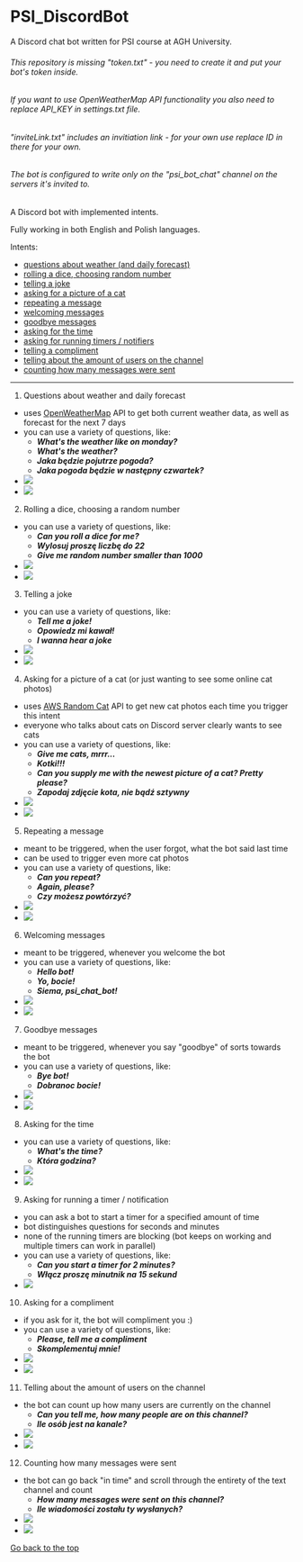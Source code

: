 
# PSI_DiscordBot
<div id="0"></div>

A Discord chat bot written for PSI course at AGH University.

###### This repository is missing "token.txt" - you need to create it and put your bot's token inside.
###### If you want to use OpenWeatherMap API functionality you also need to replace API_KEY in settings.txt file.
###### "inviteLink.txt" includes an invitiation link - for your own use replace ID in there for your own.
###### The bot is configured to write only on the "psi_bot_chat" channel on the servers it's invited to.


A Discord bot with implemented intents.

Fully working in both English and Polish languages.

Intents:
- <a href="#1">questions about weather (and daily forecast)</a>
- <a href="#2">rolling a dice, choosing random number</a>
- <a href="#3">telling a joke</a>
- <a href="#4">asking for a picture of a cat</a>
- <a href="#5">repeating a message</a>
- <a href="#6">welcoming messages</a>
- <a href="#7">goodbye messages</a>
- <a href="#8">asking for the time</a>
- <a href="#9">asking for running timers / notifiers</a>
- <a href="#10">telling a compliment</a>
- <a href="#11">telling about the amount of users on the channel</a>
- <a href="#12">counting how many messages were sent</a>

___

<div id="1"></div>

1. Questions about weather and daily forecast 
 - uses [OpenWeatherMap](https://openweathermap.org/) API to get both current weather data, as well as forecast for the next 7 days
 - you can use a variety of questions, like:
    - ***What's the weather like on monday?***
    - ***What's the weather?***
    - ***Jaka będzie pojutrze pogoda?***
    - ***Jaka pogoda będzie w następny czwartek?***
 - ![](https://github.com/GabenRulez/PSI_DiscordBot/blob/master/readMePictures/screenshot_1.png?raw=true)
 - ![](https://github.com/GabenRulez/PSI_DiscordBot/blob/master/readMePictures/screenshot_2.png?raw=true)
 
<div id="2"></div>
 
2. Rolling a dice, choosing a random number 
 - you can use a variety of questions, like:
    - ***Can you roll a dice for me?***
    - ***Wylosuj proszę liczbę do 22***
    - ***Give me random number smaller than 1000***
 - ![](https://github.com/GabenRulez/PSI_DiscordBot/blob/master/readMePictures/screenshot_3.png?raw=true)
 - ![](https://github.com/GabenRulez/PSI_DiscordBot/blob/master/readMePictures/screenshot_4.png?raw=true)
  
<div id="3"></div>
  
3. Telling a joke 
 - you can use a variety of questions, like:
    - ***Tell me a joke!***
    - ***Opowiedz mi kawał!***
    - ***I wanna hear a joke***
 - ![](https://github.com/GabenRulez/PSI_DiscordBot/blob/master/readMePictures/screenshot_5.png?raw=true)
 - ![](https://github.com/GabenRulez/PSI_DiscordBot/blob/master/readMePictures/screenshot_6.png?raw=true)
 
<div id="4"></div>
 
4. Asking for a picture of a cat (or just wanting to see some online cat photos) 
 - uses [AWS Random Cat](http://aws.random.cat/) API to get new cat photos each time you trigger this intent
 - everyone who talks about cats on Discord server clearly wants to see cats
 - you can use a variety of questions, like:
    - ***Give me cats, mrrr...***
    - ***Kotki!!!***
    - ***Can you supply me with the newest picture of a cat? Pretty please?***
    - ***Zapodaj zdjęcie kota, nie bądź sztywny***
 - ![](https://github.com/GabenRulez/PSI_DiscordBot/blob/master/readMePictures/screenshot_7.png?raw=true)
 - ![](https://github.com/GabenRulez/PSI_DiscordBot/blob/master/readMePictures/screenshot_8.png?raw=true)
 
<div id="5"></div>
 
5. Repeating a message 
 - meant to be triggered, when the user forgot, what the bot said last time
 - can be used to trigger even more cat photos
 - you can use a variety of questions, like:
    - ***Can you repeat?***
    - ***Again, please?***
    - ***Czy możesz powtórzyć?***
 - ![](https://github.com/GabenRulez/PSI_DiscordBot/blob/master/readMePictures/screenshot_9.png?raw=true)
 - ![](https://github.com/GabenRulez/PSI_DiscordBot/blob/master/readMePictures/screenshot_10.png?raw=true)
 
<div id="6"></div>
 
6. Welcoming messages 
 - meant to be triggered, whenever you welcome the bot
 - you can use a variety of questions, like:
   - ***Hello bot!***
   - ***Yo, bocie!***
   - ***Siema, psi_chat_bot!***
 - ![](https://github.com/GabenRulez/PSI_DiscordBot/blob/master/readMePictures/screenshot_11.png?raw=true)
 - ![](https://github.com/GabenRulez/PSI_DiscordBot/blob/master/readMePictures/screenshot_12.png?raw=true)
 
<div id="7"></div>
 
7. Goodbye messages 
 - meant to be triggered, whenever you say "goodbye" of sorts towards the bot
 - you can use a variety of questions, like:
   - ***Bye bot!***
   - ***Dobranoc bocie!***
 - ![](https://github.com/GabenRulez/PSI_DiscordBot/blob/master/readMePictures/screenshot_13.png?raw=true)
 - ![](https://github.com/GabenRulez/PSI_DiscordBot/blob/master/readMePictures/screenshot_14.png?raw=true)
 
<div id="8"></div>
 
8. Asking for the time 
 - you can use a variety of questions, like:
   - ***What's the time?***
   - ***Która godzina?***
 - ![](https://github.com/GabenRulez/PSI_DiscordBot/blob/master/readMePictures/screenshot_15.png?raw=true)
 - ![](https://github.com/GabenRulez/PSI_DiscordBot/blob/master/readMePictures/screenshot_16.png?raw=true)
 
<div id="9"></div>
 
9. Asking for running a timer / notification 
 - you can ask a bot to start a timer for a specified amount of time
 - bot distinguishes questions for seconds and minutes
 - none of the running timers are blocking (bot keeps on working and multiple timers can work in parallel)
 - you can use a variety of questions, like:
   - ***Can you start a timer for 2 minutes?***
   - ***Włącz proszę minutnik na 15 sekund***
 - ![](https://github.com/GabenRulez/PSI_DiscordBot/blob/master/readMePictures/screenshot_17.png?raw=true)

<div id="10"></div>

10. Asking for a compliment 
 - if you ask for it, the bot will compliment you :)
 - you can use a variety of questions, like:
   - ***Please, tell me a compliment***
   - ***Skomplementuj mnie!***
 - ![](https://github.com/GabenRulez/PSI_DiscordBot/blob/master/readMePictures/screenshot_18.png?raw=true)
 - ![](https://github.com/GabenRulez/PSI_DiscordBot/blob/master/readMePictures/screenshot_19.png?raw=true)
 
<div id="11"></div>
 
11. Telling about the amount of users on the channel 
 - the bot can count up how many users are currently on the channel
   - ***Can you tell me, how many people are on this channel?***
   - ***Ile osób jest na kanale?***
 - ![](https://github.com/GabenRulez/PSI_DiscordBot/blob/master/readMePictures/screenshot_20.png?raw=true)
 - ![](https://github.com/GabenRulez/PSI_DiscordBot/blob/master/readMePictures/screenshot_21.png?raw=true)
 
<div id="12"></div>

12. Counting how many messages were sent 
 - the bot can go back "in time" and scroll through the entirety of the text channel and count
   - ***How many messages were sent on this channel?***
   - ***Ile wiadomości zostału ty wysłanych?***
 - ![](https://github.com/GabenRulez/PSI_DiscordBot/blob/master/readMePictures/screenshot_22.png?raw=true)
 - ![](https://github.com/GabenRulez/PSI_DiscordBot/blob/master/readMePictures/screenshot_23.png?raw=true)
 
 
<a href="#0">Go back to the top</a>
